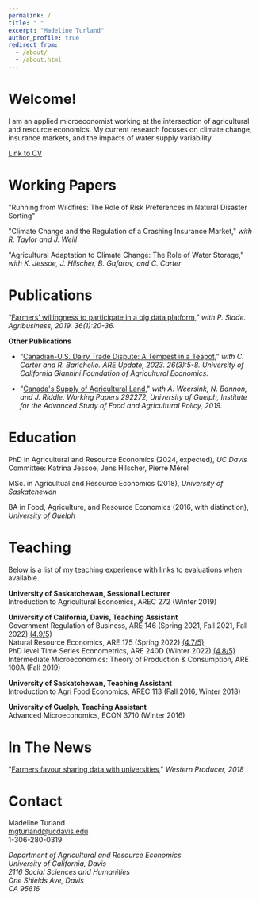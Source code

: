 ```yaml
---
permalink: /
title: " "
excerpt: "Madeline Turland"
author_profile: true
redirect_from: 
  - /about/
  - /about.html
---
```


Welcome!
======
I am an applied microeconomist working at the intersection of agricultural and resource economics. My current research focuses on climate change, insurance markets, and the impacts of water supply variability. 

[Link to CV](http://mgturland.github.io/files/ResumeMay312023.pdf)



Working Papers
======
"Running from Wildfires: The Role of Risk Preferences in Natural Disaster Sorting" 

"Climate Change and the Regulation of a Crashing Insurance Market," *with R. Taylor and J. Weill*

"Agricultural Adaptation to Climate Change: The Role of Water Storage," *with K. Jessoe, J. Hilscher, B. Gafarov, and C. Carter*


Publications
======
“[Farmers’ willingness to participate in a big data platform](http://mgturland.github.io/files/Publication1.pdf),” *with P. Slade. Agribusiness, 2019. 36(1):20-36.*

**Other Publications**

  - “[Canadian-U.S. Dairy Trade Dispute: A Tempest in a Teapot](http://mgturland.github.io/files/AREUpdate.pdf),” *with C. Carter and R. Barichello. ARE Update, 2023. 26(3):5-8. University of California Giannini Foundation of Agricultural Economics.*

  - "[Canada's Supply of Agricultural Land](http://mgturland.github.io/files/AgriculturalLand.pdf)," *with A. Weersink, N. Bannon, and J. Riddle. Working Papers 292272, University of Guelph, Institute for the Advanced Study of Food and Agricultural Policy, 2019.*

Education
======
PhD in Agricultural and Resource Economics (2024, expected), *UC Davis* <br />
Committee: Katrina Jessoe, Jens Hilscher, Pierre Mérel

MSc. in Agricultual and Resource Economics (2018), *University of Saskatchewan*

BA in Food, Agriculture, and Resource Economics (2016, with distinction), *University of Guelph*

Teaching
======
Below is a list of my teaching experience with links to evaluations when available. 

**University of Saskatchewan, Sessional Lecturer<br />**
Introduction to Agricultural Economics, AREC 272 (Winter 2019)<br />

**University of California, Davis, Teaching Assistant<br />**
Government Regulation of Business, ARE 146 (Spring 2021, Fall 2021, Fall 2022) [(4.9/5)](http://mgturland.github.io/files/ARE146Evals.pdf)<br />
Natural Resource Economics, ARE 175 (Spring 2022) [(4.7/5)](http://mgturland.github.io/files/ARE175Evals.pdf) <br />
PhD level Time Series Econometrics, ARE 240D (Winter 2022) [(4.8/5)](http://mgturland.github.io/files/ARE240CEvals.pdf)<br />
Intermediate Microeconomics: Theory of Production & Consumption, ARE 100A (Fall 2019)  <br />

**University of Saskatchewan, Teaching Assistant<br />**
Introduction to Agri Food Economics, AREC 113 (Fall 2016, Winter 2018)<br />

**University of Guelph, Teaching Assistant<br />**
Advanced Microeconomics, ECON 3710 (Winter 2016)<br />

In The News
======
"[Farmers favour sharing data with universities](https://www.producer.com/news/farmers-favour-sharing-data-with-universities/)," *Western Producer, 2018*


Contact
======

Madeline Turland<br />
mgturland@ucdavis.edu<br />
1-306-280-0319

  
<address>
Department of Agricultural and Resource Economics<br />
University of California, Davis<br />
2116 Social Sciences and Humanities<br />
One Shields Ave, Davis<br />
CA 95616
 </address>
